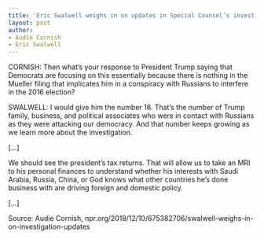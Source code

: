 ```yaml
---
title: 'Eric Swalwell weighs in on updates in Special Counsel’s investigation'
layout: post
author:
- Audie Cornish
- Eric Swalwell
---
```


CORNISH: Then what’s your response to President Trump saying that Democrats are focusing on this essentially because there is nothing in the Mueller filing that implicates him in a conspiracy with Russians to interfere in the 2016 election?

SWALWELL: I would give him the number 16. That’s the number of Trump family, business, and political associates who were in contact with Russians as they were attacking our democracy. And that number keeps growing as we learn more about the investigation.

[…]

We should see the president’s tax returns. That will allow us to take an MRI to his personal finances to understand whether his interests with Saudi Arabia, Russia, China, or God knows what other countries he’s done business with are driving foreign and domestic policy.

[…]

Source: Audie Cornish, npr.org/2018/12/10/675382706/swalwell-weighs-in-on-investigation-updates
